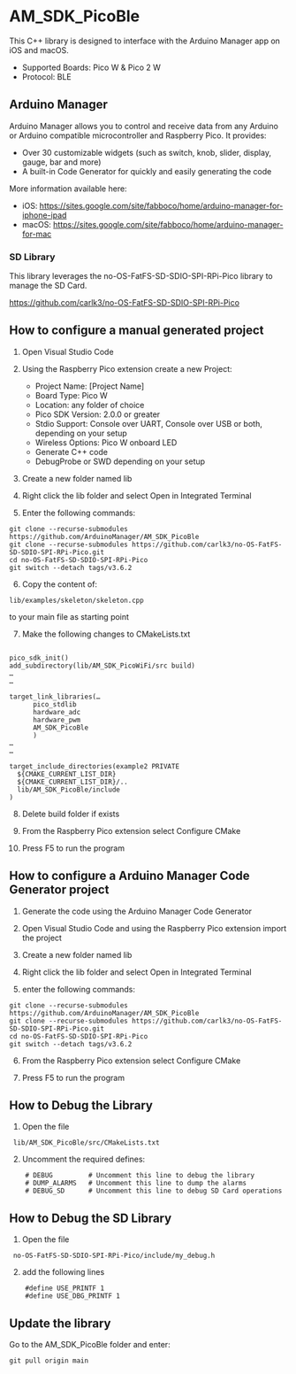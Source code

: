 # AM_SDK_PicoBle

This C++ library is designed to interface with the Arduino Manager app on iOS and macOS.

 * Supported Boards: Pico W & Pico 2 W
 * Protocol: BLE

## Arduino Manager

Arduino Manager allows you to control and receive data from any Arduino or Arduino compatible microcontroller and Raspberry Pico. It provides:

* Over 30 customizable widgets (such as switch, knob, slider, display, gauge, bar and more)
* A built-in Code Generator for quickly and easily generating the code

More information available here:

- iOS: https://sites.google.com/site/fabboco/home/arduino-manager-for-iphone-ipad
- macOS: https://sites.google.com/site/fabboco/home/arduino-manager-for-mac


### SD Library

This library leverages the no-OS-FatFS-SD-SDIO-SPI-RPi-Pico library to manage the SD Card.

https://github.com/carlk3/no-OS-FatFS-SD-SDIO-SPI-RPi-Pico

## How to configure a manual generated project

1) Open Visual Studio Code

2) Using the Raspberry Pico extension create a new Project:

    - Project Name: [Project Name]
    - Board Type: Pico W
    - Location: any folder of choice
    - Pico SDK Version: 2.0.0 or greater
    - Stdio Support: Console over UART, Console over USB or both, depending on your setup
    - Wireless Options: Pico W onboard LED
    - Generate C++ code
    - DebugProbe or SWD depending on your setup

3) Create a new folder named lib

4) Right click the lib folder and select Open in Integrated Terminal

5) Enter the following commands:

```
git clone --recurse-submodules https://github.com/ArduinoManager/AM_SDK_PicoBle
git clone --recurse-submodules https://github.com/carlk3/no-OS-FatFS-SD-SDIO-SPI-RPi-Pico.git
cd no-OS-FatFS-SD-SDIO-SPI-RPi-Pico
git switch --detach tags/v3.6.2
```

6) Copy the content of:

```
lib/examples/skeleton/skeleton.cpp
```

to your main file as starting point

7) Make the following changes to CMakeLists.txt

```

pico_sdk_init()
add_subdirectory(lib/AM_SDK_PicoWiFi/src build)
…
…

target_link_libraries(…
      pico_stdlib
      hardware_adc
      hardware_pwm
      AM_SDK_PicoBle
      )
…
…

target_include_directories(example2 PRIVATE
  ${CMAKE_CURRENT_LIST_DIR}
  ${CMAKE_CURRENT_LIST_DIR}/..
  lib/AM_SDK_PicoBle/include
)

```

8) Delete build folder if exists

9) From the Raspberry Pico extension select Configure CMake

10) Press F5 to run the program

## How to configure a Arduino Manager Code Generator project

1) Generate the code using the Arduino Manager Code Generator

2) Open Visual Studio Code and using the Raspberry Pico extension import the project

3) Create a new folder named lib

4) Right click the lib folder and select Open in Integrated Terminal

5) enter the following commands:

```
git clone --recurse-submodules https://github.com/ArduinoManager/AM_SDK_PicoBle
git clone --recurse-submodules https://github.com/carlk3/no-OS-FatFS-SD-SDIO-SPI-RPi-Pico.git
cd no-OS-FatFS-SD-SDIO-SPI-RPi-Pico
git switch --detach tags/v3.6.2
```
6) From the Raspberry Pico extension select Configure CMake

7) Press F5 to run the program

## How to Debug the Library

1) Open the file

```
 lib/AM_SDK_PicoBle/src/CMakeLists.txt
```
2) Uncomment the required defines:

```
    # DEBUG         # Uncomment this line to debug the library
    # DUMP_ALARMS   # Uncomment this line to dump the alarms
    # DEBUG_SD      # Uncomment this line to debug SD Card operations
```

## How to Debug the SD Library

1) Open the file
```
 no-OS-FatFS-SD-SDIO-SPI-RPi-Pico/include/my_debug.h
 ```
2) add the following lines

```
    #define USE_PRINTF 1
    #define USE_DBG_PRINTF 1
```

## Update the library

Go to the AM_SDK_PicoBle folder and enter:

```
git pull origin main
```